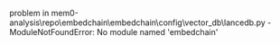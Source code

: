 problem in mem0-analysis\repo\embedchain\embedchain\config\vector_db\lancedb.py - ModuleNotFoundError: No module named 'embedchain'
